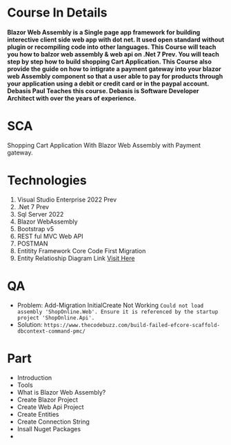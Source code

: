 
# Course In Details

#### Blazor Web Assembly is a Single page app framework for building interective client side web app with dot net. It used open standard without plugin or recompiling code into other languages. This Course will teach you how to balzor web assembly & web api on .Net 7 Prev. You will teach step by step how to build shopping Cart Application. This Course also provide the guide on how to intigrate a payment gateway into your blazor web Assembly component so that a user able to pay for products through your application using a debit or credit card or in the paypal account. Debasis Paul Teaches this course. Debasis is Software Developer Architect with over the years of experience.

# SCA
Shopping Cart Application With Blazor Web Assembly with Payment gateway.

# Technologies

1. Visual Studio Enterprise 2022 Prev
2. .Net 7 Prev
3. Sql Server 2022
4. Blazor WebAssembly
5. Bootstrap v5
6. REST ful MVC Web API
7. POSTMAN
8. Entitity Framework Core Code First Migration
9. Entity Relatioship Diagram Link [Visit Here](https://lucid.app/lucidchart/969fa12e-1cb2-49bf-9e2d-3a89accc11ab/edit?viewport_loc=-65%2C-11%2C1707%2C872%2C0_0&invitationId=inv_534ffb26-27c6-4037-99ad-da8d6e9f0aa2#)

# QA

- Problem: Add-Migration InitialCreate Not Working `Could not load assembly 'ShopOnline.Web'. Ensure it is referenced by the startup project 'ShopOnline.Api'.`
- Solution: `https://www.thecodebuzz.com/build-failed-efcore-scaffold-dbcontext-command-pmc/`

# Part

-  Introduction
-  Tools
-  What is Blazor Web Assembly?
-  Create Blazor Project
-  Create Web Api Project
-  Create Entities
-  Create Connection String
-  Insall Nuget Packages
-  
